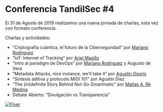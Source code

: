 # Conferencia TandilSec #4

El 31 de Agosto de 2019 realizamos una nueva jornada de charlas, esta vez con formato conferencia.


Charlas y actividades:

- “Criptografía cuántica, el futuro de la Ciberseguridad” por [Mariano Rodriguez](https://twitter.com/martemars)
- “IoT: Internet of Tracking” por [Ariel Masillo](https://twitter.com/ArielMasillo)
- “Intro al paradigm de DevOps” por [Mariano Rodriguez](https://twitter.com/martemars) y Augusto de Vera
- “Metadata Attacks, nice instance, we'll take it” por [Agustín Osorio](https://twitter.com/AgustnOsorio4)
- "Síntesis aditiva y protocolo MIDI 101" por Agustín Diez
- "The (in)definite Story Behind Not-So-Smartmatic" por [Matías A. Ré Medina](https://twitter.com/mattaereal)
- Debate Abierto: "Divulgación vs Transparencia"


[![Flyer](charlas-2019-agosto\CharlasTandilSec-2019-08-31)](https://www.meetup.com/TandilSec/events/263623359/)
